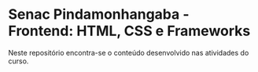 # Senac Pindamonhangaba - Frontend: HTML, CSS e Frameworks
Neste repositório encontra-se o conteúdo desenvolvido nas atividades do curso.
